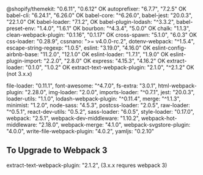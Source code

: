 @shopify/themekit:
     "0.6.11",
     "0.6.12"    OK
autoprefixer:
     "6.7.7",
     "7.2.5" OK
babel-cli:
     "6.24.1",
  "6.26.0" OK
babel-core:
     "^6.26.0",
babel-jest:
     "20.0.3",
  "22.1.0" OK
babel-loader:
     "7.1.2", OK
babel-plugin-lodash:
     "^3.3.2",
babel-preset-env:
     "1.4.0",
     "1.6.1" OK
bourbon:
     "^4.3.4",
     "5.0.0" OK
chalk:
     "1.1.3",
clean-webpack-plugin:
     "0.1.16",
     "0.1.17" OK
cross-spawn:
     "5.1.0",
     "6.0.3" OK
css-loader:
     "0.28.9",
cssnano:
     ">= v4.0.0-rc.2",
dotenv-webpack:
     "^1.5.4",
escape-string-regexp:
     "1.0.5",
eslint:
     "3.19.0",
     "4.16.0" OK
eslint-config-airbnb-base:
     "11.2.0",
     "12.1.0" OK
eslint-loader:
     "1.7.1",
     "1.9.0" OK
eslint-plugin-import:
     "2.2.0",
     "2.8.0" OK
express:
     "4.15.3",
     "4.16.2" OK
extract-loader:
     "0.1.0",
     "1.0.2" OK
extract-text-webpack-plugin:
     "2.1.0",
     "^2.1.2" OK (not 3.x.x)

file-loader:
     "0.11.1",
font-awesome:
     "^4.7.0",
fs-extra:
     "3.0.1",
html-webpack-plugin:
     "2.28.0",
img-loader:
     "2.0.0",
imports-loader:
     "^0.7.1",
jest:
     "20.0.3",
loader-utils:
     "1.1.0",
lodash-webpack-plugin:
     "^0.11.4",
merge:
     "^1.1.3",
minimist:
     "1.2.0",
node-sass:
     "4.5.3",
postcss-loader:
     "2.0.5",
raw-loader:
     "^0.5.1",
react-dev-utils:
     "0.5.2",
sass-loader:
     "6.0.5",
style-loader:
     "0.17.0",
webpack:
     "2.5.1",
webpack-dev-middleware:
     "1.10.2",
webpack-hot-middleware:
     "2.18.0",
webpack-merge:
     "4.1.0",
webpack-svgstore-plugin:
     "4.0.0",
write-file-webpack-plugin:
     "4.0.2",
yamljs:
     "0.2.10"





## To Upgrade to Webpack 3
extract-text-webpack-plugin:
     "2.1.2", (3.x.x requres webpack 3)
